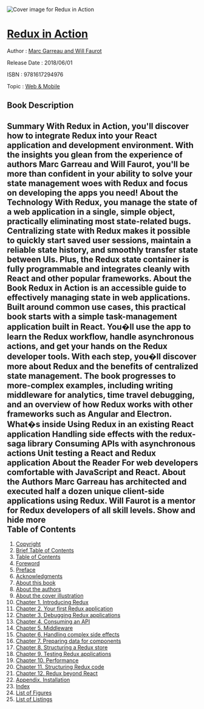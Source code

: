 ![Cover image for Redux in Action](https://imgdetail.ebookreading.net/cover/cover/web_mobile/EB9781617294976.jpg)

[Redux in Action](https://ebookreading.net/view/book/Redux+in+Action-EB9781617294976_1.html "Redux in Action")
====================================================================================================================

Author : [Marc Garreau and Will Faurot](https://ebookreading.net/search/author/Marc+Garreau+and+Will+Faurot)

Release Date : 2018/06/01

ISBN : 9781617294976

Topic : [Web & Mobile](https://ebookreading.net/search/category/web-mobile)

Book Description
-----------------

 Summary
With Redux in Action, you'll discover how to integrate Redux into your React application and development environment. With the insights you glean from the experience of authors Marc Garreau and Will Faurot, you'll be more than confident in your ability to solve your state management woes with Redux and focus on developing the apps you need!
About the Technology
With Redux, you manage the state of a web application in a single, simple object, practically eliminating most state-related bugs. Centralizing state with Redux makes it possible to quickly start saved user sessions, maintain a reliable state history, and smoothly transfer state between UIs. Plus, the Redux state container is fully programmable and integrates cleanly with React and other popular frameworks.
About the Book
Redux in Action is an accessible guide to effectively managing state in web applications. Built around common use cases, this practical book starts with a simple task-management application built in React. You�ll use the app to learn the Redux workflow, handle asynchronous actions, and get your hands on the Redux developer tools. With each step, you�ll discover more about Redux and the benefits of centralized state management. The book progresses to more-complex examples, including writing middleware for analytics, time travel debugging, and an overview of how Redux works with other frameworks such as Angular and Electron.
What�s inside
Using Redux in an existing React application
Handling side effects with the redux-saga library
Consuming APIs with asynchronous actions
Unit testing a React and Redux application
About the Reader
For web developers comfortable with JavaScript and React.
About the Authors
Marc Garreau has architected and executed half a dozen unique client-side applications using Redux. Will Faurot is a mentor for Redux developers of all skill levels.
        Show and hide more                
Table of Contents
-----------------

1. [Copyright](https://ebookreading.net/view/book/Redux+in+Action-EB9781617294976_3.html)
1. [Brief Table of Contents](https://ebookreading.net/view/book/Redux+in+Action-EB9781617294976_5.html)
1. [Table of Contents](https://ebookreading.net/view/book/Redux+in+Action-EB9781617294976_6.html)
1. [Foreword](https://ebookreading.net/view/book/Redux+in+Action-EB9781617294976_7.html)
1. [Preface](https://ebookreading.net/view/book/Redux+in+Action-EB9781617294976_8.html)
1. [Acknowledgments](https://ebookreading.net/view/book/Redux+in+Action-EB9781617294976_9.html)
1. [About this book](https://ebookreading.net/view/book/Redux+in+Action-EB9781617294976_10.html)
1. [About the authors](https://ebookreading.net/view/book/Redux+in+Action-EB9781617294976_11.html)
1. [About the cover illustration](https://ebookreading.net/view/book/Redux+in+Action-EB9781617294976_12.html)
1. [Chapter 1. Introducing Redux](https://ebookreading.net/view/book/Redux+in+Action-EB9781617294976_13.html)
1. [Chapter 2. Your first Redux application](https://ebookreading.net/view/book/Redux+in+Action-EB9781617294976_14.html)
1. [Chapter 3. Debugging Redux applications](https://ebookreading.net/view/book/Redux+in+Action-EB9781617294976_15.html)
1. [Chapter 4. Consuming an API](https://ebookreading.net/view/book/Redux+in+Action-EB9781617294976_16.html)
1. [Chapter 5. Middleware](https://ebookreading.net/view/book/Redux+in+Action-EB9781617294976_17.html)
1. [Chapter 6. Handling complex side effects](https://ebookreading.net/view/book/Redux+in+Action-EB9781617294976_18.html)
1. [Chapter 7. Preparing data for components](https://ebookreading.net/view/book/Redux+in+Action-EB9781617294976_19.html)
1. [Chapter 8. Structuring a Redux store](https://ebookreading.net/view/book/Redux+in+Action-EB9781617294976_20.html)
1. [Chapter 9. Testing Redux applications](https://ebookreading.net/view/book/Redux+in+Action-EB9781617294976_21.html)
1. [Chapter 10. Performance](https://ebookreading.net/view/book/Redux+in+Action-EB9781617294976_22.html)
1. [Chapter 11. Structuring Redux code](https://ebookreading.net/view/book/Redux+in+Action-EB9781617294976_23.html)
1. [Chapter 12. Redux beyond React](https://ebookreading.net/view/book/Redux+in+Action-EB9781617294976_24.html)
1. [Appendix. Installation](https://ebookreading.net/view/book/Redux+in+Action-EB9781617294976_25.html)
1. [Index](https://ebookreading.net/view/book/Redux+in+Action-EB9781617294976_26.html)
1. [List of Figures](https://ebookreading.net/view/book/Redux+in+Action-EB9781617294976_27.html)
1. [List of Listings](https://ebookreading.net/view/book/Redux+in+Action-EB9781617294976_28.html)
